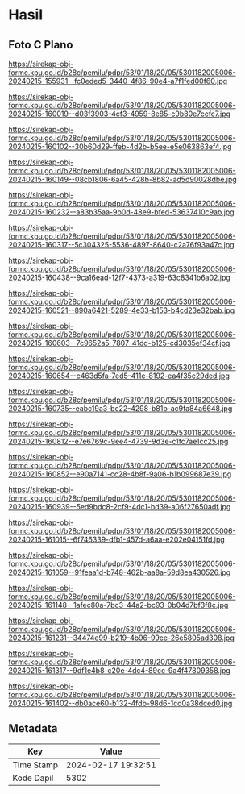 # Hasil

## Foto C Plano

https://sirekap-obj-formc.kpu.go.id/b28c/pemilu/pdpr/53/01/18/20/05/5301182005006-20240215-155931--fc0eded5-3440-4f86-90e4-a7f1fed00f60.jpg

https://sirekap-obj-formc.kpu.go.id/b28c/pemilu/pdpr/53/01/18/20/05/5301182005006-20240215-160019--d03f3903-4cf3-4959-8e85-c9b80e7ccfc7.jpg

https://sirekap-obj-formc.kpu.go.id/b28c/pemilu/pdpr/53/01/18/20/05/5301182005006-20240215-160102--30b60d29-ffeb-4d2b-b5ee-e5e063863ef4.jpg

https://sirekap-obj-formc.kpu.go.id/b28c/pemilu/pdpr/53/01/18/20/05/5301182005006-20240215-160149--08cb1806-6a45-428b-8b82-ad5d90028dbe.jpg

https://sirekap-obj-formc.kpu.go.id/b28c/pemilu/pdpr/53/01/18/20/05/5301182005006-20240215-160232--a83b35aa-9b0d-48e9-bfed-53637410c9ab.jpg

https://sirekap-obj-formc.kpu.go.id/b28c/pemilu/pdpr/53/01/18/20/05/5301182005006-20240215-160317--5c304325-5536-4897-8640-c2a76f93a47c.jpg

https://sirekap-obj-formc.kpu.go.id/b28c/pemilu/pdpr/53/01/18/20/05/5301182005006-20240215-160438--9ca16ead-12f7-4373-a319-63c8341b6a02.jpg

https://sirekap-obj-formc.kpu.go.id/b28c/pemilu/pdpr/53/01/18/20/05/5301182005006-20240215-160521--890a6421-5289-4e33-b153-b4cd23e32bab.jpg

https://sirekap-obj-formc.kpu.go.id/b28c/pemilu/pdpr/53/01/18/20/05/5301182005006-20240215-160603--7c9652a5-7807-41dd-b125-cd3035ef34cf.jpg

https://sirekap-obj-formc.kpu.go.id/b28c/pemilu/pdpr/53/01/18/20/05/5301182005006-20240215-160654--c463d5fa-7ed5-411e-8192-ea4f35c29ded.jpg

https://sirekap-obj-formc.kpu.go.id/b28c/pemilu/pdpr/53/01/18/20/05/5301182005006-20240215-160735--eabc19a3-bc22-4298-b81b-ac9fa84a6648.jpg

https://sirekap-obj-formc.kpu.go.id/b28c/pemilu/pdpr/53/01/18/20/05/5301182005006-20240215-160812--e7e6769c-9ee4-4739-9d3e-c1fc7ae1cc25.jpg

https://sirekap-obj-formc.kpu.go.id/b28c/pemilu/pdpr/53/01/18/20/05/5301182005006-20240215-160852--e90a7141-cc28-4b8f-9a06-b1b099687e39.jpg

https://sirekap-obj-formc.kpu.go.id/b28c/pemilu/pdpr/53/01/18/20/05/5301182005006-20240215-160939--5ed9bdc8-2cf9-4dc1-bd39-a06f27650adf.jpg

https://sirekap-obj-formc.kpu.go.id/b28c/pemilu/pdpr/53/01/18/20/05/5301182005006-20240215-161015--6f746339-dfb1-457d-a6aa-e202e04151fd.jpg

https://sirekap-obj-formc.kpu.go.id/b28c/pemilu/pdpr/53/01/18/20/05/5301182005006-20240215-161059--91feaa1d-b748-462b-aa8a-59d8ea430526.jpg

https://sirekap-obj-formc.kpu.go.id/b28c/pemilu/pdpr/53/01/18/20/05/5301182005006-20240215-161148--1afec80a-7bc3-44a2-bc93-0b04d7bf3f8c.jpg

https://sirekap-obj-formc.kpu.go.id/b28c/pemilu/pdpr/53/01/18/20/05/5301182005006-20240215-161231--34474e99-b219-4b96-99ce-26e5805ad308.jpg

https://sirekap-obj-formc.kpu.go.id/b28c/pemilu/pdpr/53/01/18/20/05/5301182005006-20240215-161317--9df1e4b8-c20e-4dc4-89cc-9a4f47809358.jpg

https://sirekap-obj-formc.kpu.go.id/b28c/pemilu/pdpr/53/01/18/20/05/5301182005006-20240215-161402--db0ace60-b132-4fdb-98d6-1cd0a38dced0.jpg


## Metadata

| Key        | Value               |
| ---------- | ------------------- |
| Time Stamp | 2024-02-17 19:32:51 |
| Kode Dapil | 5302                |



